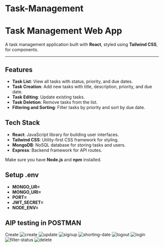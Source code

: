 ﻿# Task-Management
# Task Management Web App

A task management application built with **React**, styled using **Tailwind CSS**, for components.

---

## Features

- **Task List**: View all tasks with status, priority, and due dates.
- **Task Creation**: Add new tasks with title, description, priority, and due date.
- **Task Editing**: Update existing tasks.
- **Task Deletion**: Remove tasks from the list.
- **Filtering and Sorting**: Filter tasks by priority and sort by due date.

## Tech Stack

- **React**: JavaScript library for building user interfaces.
- **Tailwind CSS**: Utility-first CSS framework for styling.
- **MongoDB**: NoSQL database for storing tasks and users.
- **Express**: Backend framework for API routes.

Make sure you have **Node.js** and **npm** installed.

## Setup .env

- **MONGO_UR=**
- **MONGO_URI=**
- **PORT=**
- **JWT_SECRET=**
- **NODE_ENV=**

## AIP testing in POSTMAN

Create
![create](https://github.com/user-attachments/assets/6f0956b0-be27-4e09-94a9-029bf44fcc89)
![update](https://github.com/user-attachments/assets/191b83be-b0cd-483b-abec-c50428cca5f9)
![signup](https://github.com/user-attachments/assets/d1ddc8b1-d22a-44b0-b100-79fccb9c4323)
![shorting-date](https://github.com/user-attachments/assets/ca7149c8-1869-4d4f-bb58-074a2582cb71)
![logout](https://github.com/user-attachments/assets/051e6e96-0bbf-471a-bbe8-306b1444d920)
![login](https://github.com/user-attachments/assets/048762f6-d28e-42d4-b601-09ea0ab35bde)
![filter-status](https://github.com/user-attachments/assets/189f58c9-0159-4071-a881-7fee7cdc7536)
![delete](https://github.com/user-attachments/assets/b6d37de1-c738-4d11-91c9-41481146e7f8)

